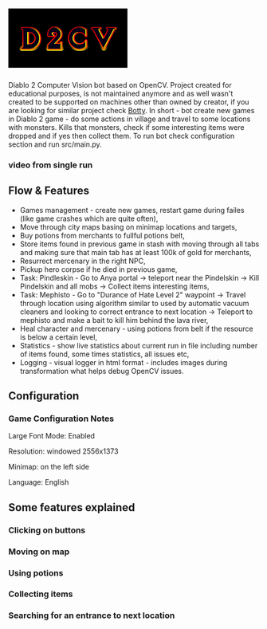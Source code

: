 # <img src="assets/logo.png">
Diablo 2 Computer Vision bot based on OpenCV. Project created for educational purposes, is not maintained anymore and 
as well wasn't created to be supported on machines other than owned by creator, if you are looking for similar project 
check [Botty](https://github.com/aeon0/botty). In short - bot create new games in Diablo 2 game - do some actions in 
village and travel to some locations with monsters. Kills that monsters, check if some interesting items were dropped 
and if yes then collect them. To run bot check configuration section and run src/main.py.

### video from single run

## Flow & Features

- Games management - create new games, restart game during failes (like game crashes which are quite often),
- Move through city maps basing on minimap locations and targets,
- Buy potions from merchants to fullful potions belt,
- Store items found in previous game in stash with moving through all tabs and making sure that main tab has at least
  100k of gold for merchants,
- Resurrect mercenary in the right NPC, 
- Pickup hero corpse if he died in previous game,
- Task: Pindleskin - Go to Anya portal -> teleport near the Pindelskin -> Kill Pindelskin and all mobs -> Collect items 
  interesting items,
- Task: Mephisto - Go to "Durance of Hate Level 2" waypoint -> Travel through location using algorithm similar to used 
  by automatic vacuum cleaners and looking to correct entrance to next location -> Teleport to mephisto and make a bait 
  to kill him behind the lava river,
- Heal character and mercenary - using potions from belt if the resource is below a certain level,
- Statistics - show live statistics about current run in file including number of items found, some times statistics, 
  all issues etc,
- Logging - visual logger in html format - includes images during transformation what helps debug OpenCV issues. 

## Configuration

### Game Configuration Notes

Large Font Mode: Enabled

Resolution: windowed 2556x1373

Minimap: on the left side

Language: English

## Some features explained

### Clicking on buttons

### Moving on map

### Using potions

### Collecting items

### Searching for an entrance to next location